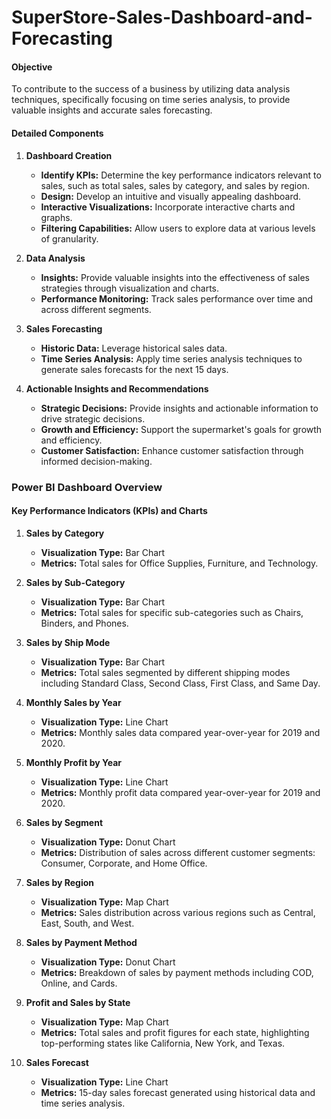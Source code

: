 # SuperStore-Sales-Dashboard-and-Forecasting

#### Objective
To contribute to the success of a business by utilizing data analysis techniques, specifically focusing on time series analysis, to provide valuable insights and accurate sales forecasting.

#### Detailed Components

1. **Dashboard Creation**
    - **Identify KPIs:** Determine the key performance indicators relevant to sales, such as total sales, sales by category, and sales by region.
    - **Design:** Develop an intuitive and visually appealing dashboard.
    - **Interactive Visualizations:** Incorporate interactive charts and graphs.
    - **Filtering Capabilities:** Allow users to explore data at various levels of granularity.

2. **Data Analysis**
    - **Insights:** Provide valuable insights into the effectiveness of sales strategies through visualization and charts.
    - **Performance Monitoring:** Track sales performance over time and across different segments.

3. **Sales Forecasting**
    - **Historic Data:** Leverage historical sales data.
    - **Time Series Analysis:** Apply time series analysis techniques to generate sales forecasts for the next 15 days.

4. **Actionable Insights and Recommendations**
    - **Strategic Decisions:** Provide insights and actionable information to drive strategic decisions.
    - **Growth and Efficiency:** Support the supermarket's goals for growth and efficiency.
    - **Customer Satisfaction:** Enhance customer satisfaction through informed decision-making.

### Power BI Dashboard Overview

#### Key Performance Indicators (KPIs) and Charts

1. **Sales by Category**
    - **Visualization Type:** Bar Chart
    - **Metrics:** Total sales for Office Supplies, Furniture, and Technology.

2. **Sales by Sub-Category**
    - **Visualization Type:** Bar Chart
    - **Metrics:** Total sales for specific sub-categories such as Chairs, Binders, and Phones.

3. **Sales by Ship Mode**
    - **Visualization Type:** Bar Chart
    - **Metrics:** Total sales segmented by different shipping modes including Standard Class, Second Class, First Class, and Same Day.

4. **Monthly Sales by Year**
    - **Visualization Type:** Line Chart
    - **Metrics:** Monthly sales data compared year-over-year for 2019 and 2020.

5. **Monthly Profit by Year**
    - **Visualization Type:** Line Chart
    - **Metrics:** Monthly profit data compared year-over-year for 2019 and 2020.

6. **Sales by Segment**
    - **Visualization Type:** Donut Chart
    - **Metrics:** Distribution of sales across different customer segments: Consumer, Corporate, and Home Office.

7. **Sales by Region**
    - **Visualization Type:** Map Chart
    - **Metrics:** Sales distribution across various regions such as Central, East, South, and West.

8. **Sales by Payment Method**
    - **Visualization Type:** Donut Chart
    - **Metrics:** Breakdown of sales by payment methods including COD, Online, and Cards.

9. **Profit and Sales by State**
    - **Visualization Type:** Map Chart
    - **Metrics:** Total sales and profit figures for each state, highlighting top-performing states like California, New York, and Texas.

10. **Sales Forecast**
    - **Visualization Type:** Line Chart
    - **Metrics:** 15-day sales forecast generated using historical data and time series analysis.
